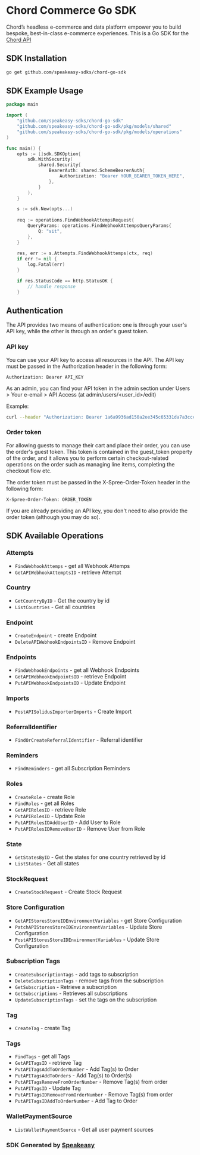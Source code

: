 # Chord Commerce Go SDK

Chord’s headless e-commerce and data platform empower you to build bespoke, best-in-class e-commerce experiences. This is a Go SDK for the [Chord API](https://chord.stoplight.io/docs/chord-oms/f593af8ec51a9-chord-api)

<!-- Start SDK Installation -->
## SDK Installation

```bash
go get github.com/speakeasy-sdks/chord-go-sdk
```
<!-- End SDK Installation -->

## SDK Example Usage
<!-- Start SDK Example Usage -->
```go
package main

import (
    "github.com/speakeasy-sdks/chord-go-sdk"
    "github.com/speakeasy-sdks/chord-go-sdk/pkg/models/shared"
    "github.com/speakeasy-sdks/chord-go-sdk/pkg/models/operations"
)

func main() {
    opts := []sdk.SDKOption{
        sdk.WithSecurity(
            shared.Security{
                BearerAuth: shared.SchemeBearerAuth{
                    Authorization: "Bearer YOUR_BEARER_TOKEN_HERE",
                },
            }
        ),
    }

    s := sdk.New(opts...)
    
    req := operations.FindWebhookAttempsRequest{
        QueryParams: operations.FindWebhookAttempsQueryParams{
            Q: "sit",
        },
    }
    
    res, err := s.Attempts.FindWebhookAttemps(ctx, req)
    if err != nil {
        log.Fatal(err)
    }

    if res.StatusCode == http.StatusOK {
        // handle response
    }
```
<!-- End SDK Example Usage -->

## Authentication

The API provides two means of authentication: one is through your user's API key, while the other is through an order's guest token.

### API key
You can use your API key to access all resources in the API. The API key must be passed in the Authorization header in the following form:

`Authorization: Bearer API_KEY`

As an admin, you can find your API token in the admin section under Users > Your e-email > API Access (at admin/users/<user_id>/edit)

<!-- Start API Key Example Usage -->
Example:

```bash
curl --header "Authorization: Bearer 1a6a9936ad150a2ee345c65331da7a3ccc2de" http://plant-staging.assembly-api.com/api/stores
```
<!-- End API Key Example Usage -->

### Order token
For allowing guests to manage their cart and place their order, you can use the order's guest token. This token is contained in the guest_token property of the order, and it allows you to perform certain checkout-related operations on the order such as managing line items, completing the checkout flow etc.

The order token must be passed in the X-Spree-Order-Token header in the following form:

`X-Spree-Order-Token: ORDER_TOKEN`

If you are already providing an API key, you don't need to also provide the order token (although you may do so).

<!-- Start SDK Available Operations -->
## SDK Available Operations

### Attempts

* `FindWebhookAttemps` - get all Webhook Attemps
* `GetAPIWebhookAttemptsID` - retrieve Attempt

### Country

* `GetCountryByID` - Get the country by id
* `ListCountries` - Get all countries

### Endpoint

* `CreateEndpoint` - create Endpoint
* `DeleteAPIWebhookEndpointsID` - Remove Endpoint

### Endpoints

* `FindWebhookEndpoints` - get all Webhook Endpoints
* `GetAPIWebhookEndpointsID` - retrieve Endpoint
* `PutAPIWebhookEndpointsID` - Update Endpoint

### Imports

* `PostAPISolidusImporterImports` - Create Import

### ReferralIdentifier

* `FindOrCreateReferralIdentifier` - Referral identifier

### Reminders

* `FindReminders` - get all Subscription Reminders

### Roles

* `CreateRole` - create Role
* `FindRoles` - get all Roles
* `GetAPIRolesID` - retrieve Role
* `PutAPIRolesID` - Update Role
* `PutAPIRolesIDAddUserID` - Add User to Role
* `PutAPIRolesIDRemoveUserID` - Remove User from Role

### State

* `GetStatesByID` - Get the states for one country retrieved by id
* `ListStates` - Get all states

### StockRequest

* `CreateStockRequest` - Create Stock Request

### Store Configuration

* `GetAPIStoresStoreIDEnvironmentVariables` - get Store Configuration
* `PatchAPIStoresStoreIDEnvironmentVariables` - Update Store Configuration
* `PostAPIStoresStoreIDEnvironmentVariables` - Update Store Configuration

### Subscription Tags

* `CreateSubscriptionTags` - add tags to subscription
* `DeleteSubscriptionTags` - remove tags from the subscription
* `GetSubscription` - Retrieve a subscription
* `GetSubscriptions` - Retrieves all subscriptions
* `UpdateSubscriptionTags` - set the tags on the subscription

### Tag

* `CreateTag` - create Tag

### Tags

* `FindTags` - get all Tags
* `GetAPITagsID` - retrieve Tag
* `PutAPITagsAddToOrderNumber` - Add Tag(s) to Order
* `PutAPITagsAddToOrders` - Add Tag(s) to Order(s)
* `PutAPITagsRemoveFromOrderNumber` - Remove Tag(s) from order
* `PutAPITagsID` - Update Tag
* `PutAPITagsIDRemoveFromOrderNumber` - Remove Tag(s) from order
* `PutAPITagsIDAddToOrderNumber` - Add Tag to Order

### WalletPaymentSource

* `ListWalletPaymentSource` - Get all user payment sources

<!-- End SDK Available Operations -->

### SDK Generated by [Speakeasy](https://docs.speakeasyapi.dev/docs/using-speakeasy/client-sdks)
